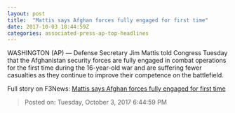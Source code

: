 ```yaml
---
layout: post
title:  "Mattis says Afghan forces fully engaged for first time"
date: 2017-10-03 18:44:59Z
categories: associated-press-ap-top-headlines
---
```


WASHINGTON (AP) — Defense Secretary Jim Mattis told Congress Tuesday that the Afghanistan security forces are fully engaged in combat operations for the first time during the 16-year-old war and are suffering fewer casualties as they continue to improve their competence on the battlefield.


Full story on F3News: [Mattis says Afghan forces fully engaged for first time](http://www.f3nws.com/n/2ajzrC)

> Posted on: Tuesday, October 3, 2017 6:44:59 PM

